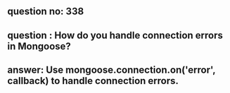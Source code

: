 
      
## question no: 338

## question : How do you handle connection errors in Mongoose?

## answer: Use mongoose.connection.on('error', callback) to handle connection errors.
      